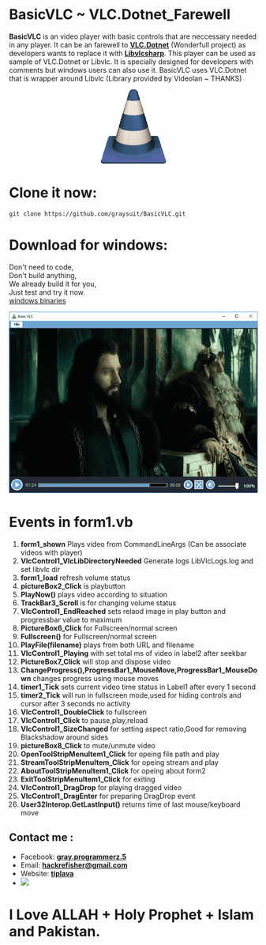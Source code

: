 <h1>BasicVLC ~ VLC.Dotnet_Farewell</h1>
<p><b>BasicVLC</b> is an video player with basic controls that are neccessary needed in any player.
It can be an farewell to <b><a href="https://github.com/ZeBobo5/Vlc.DotNet">VLC.Dotnet</a></b> (Wonderfull project) as developers wants to replace it with <b><a href="https://github.com/videolan/libvlcsharp">Libvlcsharp</a></b>.
This player can be used as sample of VLC.Dotnet or Libvlc.
It is specially designed for developers with comments but windows users can also use it.
BasicVLC uses VLC.Dotnet that is wrapper around Libvlc (Library provided by Videolan ~ THANKS)</p>
<center><img src="https://raw.githubusercontent.com/graysuit/BasicVLC/master/BasicVLC/Images/icon.PNG"></center>
<h1>Clone it now:</h1>
<code><pre>git clone https://github.com/graysuit/BasicVLC.git</pre></code>
<h1>Download for windows:</h1>
<p>Don't need to code,<br>
Don't build anything,<br>
We already build it for you,<br>
Just test and try it now.<br>
<a href="https://github.com/graysuit/BasicVLC/releases">windows binaries</a></p>
<center><img src="https://raw.githubusercontent.com/graysuit/BasicVLC/master/BasicVLC/Images/screenshot.PNG" style="max-width:100%;"></center>
<h1>Events in form1.vb</h1>
<ol>
<li><b>form1_shown</b> Plays video from CommandLineArgs (Can be associate videos with player)</li>
<li><b>VlcControl1_VlcLibDirectoryNeeded</b> Generate logs LibVlcLogs.log and set libvlc dir</li>
<li><b>form1_load</b> refresh volume status</li>
<li><b>pictureBox2_Click</b> is playbutton</li>
<li><b>PlayNow()</b> plays video according to situation</li>
<li><b>TrackBar3_Scroll</b> is for changing volume status</li>
<li><b>VlcControl1_EndReached</b> sets relaod image in play button and progressbar value to maximum</li>
<li><b>PictureBox6_Click</b> for Fullscreen/normal screen</li>
<li><b>Fullscreen()</b> for Fullscreen/normal screen</li>
<li><b>PlayFile(filename)</b> plays from both URL and filename</li>
<li><b>VlcControl1_Playing</b> with set total ms of video in label2 after seekbar</li>
<li><b>PictureBox7_Click</b> will stop and dispose video</li>
<li><b>ChangeProgress(),ProgressBar1_MouseMove,ProgressBar1_MouseDown</b> changes progress using mouse moves</li>
<li><b>timer1_Tick</b> sets current video time status in Label1 after every 1 second</li>
<li><b>timer2_Tick</b> will run in fullscreen mode,used for hiding controls and cursor  after 3 seconds no activity</li>
<li><b>VlcControl1_DoubleClick</b> to fullscreen</li>
<li><b>VlcControl1_Click</b> to pause,play,reload</li>
<li><b>VlcControl1_SizeChanged</b> for setting aspect ratio,Good for removing Blackshadow around sides</li>
<li><b>pictureBox8_Click</b> to mute/unmute video</li>
<li><b>OpenToolStripMenuItem1_Click</b> for opeing file path and play</li>
<li><b>StreamToolStripMenuItem_Click</b> for opeing stream and play</li>
<li><b>AboutToolStripMenuItem1_Click</b> for opeing about form2</li>
<li><b>ExitToolStripMenuItem1_Click</b> for exiting</li>
<li><b>VlcControl1_DragDrop</b> for playing dragged video</li>
<li><b>VlcControl1_DragEnter</b> for preparing DragDrop event</li>
<li><b>User32Interop.GetLastInput()</b> returns time of last mouse/keyboard move</li>
</ol>
<h2> Contact me :</h2>
<ul><li>Facebook: <a href="https://fb.com/messages/t/gray.programmerz.5"><b>gray.programmerz.5</b></a></li>
<li>Email: <b><a href="mailto:hackrefisher@gmail.com">hackrefisher@gmail.com</a></b></li>
<li>Website: <a href="https://tiplava.blogspot.com/"><b>tiplava</b></a></li>
<li><a href="https://gitter.im/ha3kre/community"><img src="https://badges.gitter.im/ha3kre/community.svg"></a>
  
  </li></ul>


<h1>I Love ALLAH + Holy Prophet + Islam and Pakistan.</h1>
